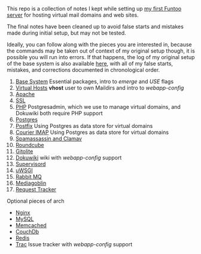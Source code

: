 
This repo is a collection of notes I kept while setting up [my first Funtoo server](http://kennethd.host.funtoo.org) for hosting virtual mail domains and web sites.

The final notes have been cleaned up to avoid false starts and mistakes made during initial setup, but may not be tested.

Ideally, you can follow along with the pieces you are interested in, because the commands may be taken out of context of my original setup though, it is possible you will run into errors.  If that happens, the log of my original setup of the base system is also available [here](001-install-notes-complete-virtual-mail-server.md), with all of my false starts, mistakes, and corrections documented in chronological order.

  1. [Base System](Base-System.md) Essential packages, intro to *emerge* and *USE* flags
  1. [Virtual Hosts](Virtual-Hosts.md) **vhost** user to own Maildirs and intro to *webapp-config*
  1. [Apache](Apache.md)
  1. [SSL](SSL.md)
  1. [PHP](PHP.md) Postgresadmin, which we use to manage virtual domains, and Dokuwiki both require PHP support
  1. [Postgres](Postgres.md)
  1. [Postfix](Postfix.md) Using Postgres as data store for virtual domains
  1. [Courier IMAP](Courier-IMAP.md) Using Postgres as data store for virtual domains
  1. [Spamassassin and Clamav](Spamassassin-and-Clamav.md)
  1. [Roundcube](Roundcube.md)
  1. [Gitolite](Gitolite.md)
  1. [Dokuwiki](Dokuwiki.md) wiki with *webapp-config* support
  1. [Supervisord](Supervisord.md)
  1. [uWSGI](uWSGI.md)
  1. [Rabbit MQ](Rabbit-MQ.md)
  1. [Mediagoblin](Mediagoblin.md)
  1. [Request Tracker](Request-Tracker.md)

Optional pieces of arch

  * [Nginx](Nginx.md)
  * [MySQL](MySQL.md)
  * [Memcached](Memcached.md)
  * [CouchDb](CouchDb.md)
  * [Redis](Redis.md)
  * [Trac](Trac.md) Issue tracker with *webapp-config* support

